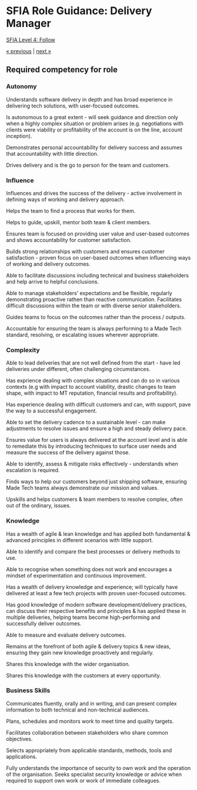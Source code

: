 # SFIA Role Guidance: Delivery Manager 

[SFIA Level 4: Follow](https://sfia-online.org/en/sfia-7/responsibilities/level-4)

[&laquo; previous](junior_delivery_manager.md) | [next &raquo;](senior_delivery_manager.md)

## Required competency for role

### Autonomy

Understands software delivery in depth and has broad experience in delivering tech solutions, with user-focused outcomes.

Is autonomous to a great extent - will seek guidance and direction only when a highly complex situation or problem arises (e.g. negotiations with clients were viability or profitability of the account is on the line, account inception).

Demonstrates personal accountability for delivery success and assumes that accountability with little direction.

Drives delivery and is the go to person for the team and customers.

### Influence

Influences and drives the success of the delivery - active involvement in defining ways of working and delivery approach.

Helps the team to find a process that works for them.

Helps to guide, upskill, mentor both team & client members.

Ensures team is focused on providing user value and user-based outcomes and shows accountability for customer satisfaction.

Builds strong relationships with customers and ensures customer satisfaction - proven focus on user-based outcomes when influencing ways of working and delivery outcomes.

Able to facilitate discussions including technical and business stakeholders and help arrive to helpful conclusions. 

Able to manage stakeholders’ expectations and be flexible, regularly demonstrating proactive rathen than reactive communication. Facilitates difficult discussions within the team or with diverse senior stakeholders.

Guides teams to focus on the outcomes rather than the process / outputs. 

Accountable for ensuring the team is always performing to a Made Tech standard, resolving, or escalating issues wherever appropriate.

### Complexity

Able to lead deliveries that are not well defined from the start - have led deliveries under different, often challenging circumstances.

Has exprience dealing with complex situations and can do so in various contexts (e.g with impact to account viability, drastic changes to team shape, with impact to MT reputation, financial results and profitability).

Has experience dealing with difficult customers and can, with support, pave the way to a successful engagement.

Able to set the delivery cadence to a sustainable level - can make adjustments to resolve issues and ensure a high and steady delivery pace.

Ensures value for users is always delivered at the account level and is able to remediate this by introducing techniques to surface user needs and measure the success of the delivery against those.

Able to identify, assess & mitigate risks effectively - understands when escalation is required.

Finds ways to help our customers beyond just shipping software, ensuring Made Tech teams always demonstrate our mission and values.

Upskills and helps customers & team members to resolve complex, often out of the ordinary, issues.

### Knowledge

Has a wealth of agile & lean knowledge and has applied both fundamental & advanced principles in different scenarios with little support.

Able to identify and compare the best processes or delivery methods to use. 

Able to recognise when something does not work and encourages a mindset of experimentation and continuous improvement.

Has a wealth of delivery knowledge and experience; will typically have delivered at least a few tech projects with proven user-focused outcomes.

Has good knowledge of modern software development/delivery practices, can discuss their respective benefits and principles & has applied these in multiple deliveries, helping teams become high-performing and successfully deliver outcomes.

Able to measure and evaluate delivery outcomes.

Remains at the forefront of both agile & delivery topics & new ideas, ensuring they gain new knowledge proactively and regularly.

Shares this knowledge with the wider organisation.

Shares this knowledge with the customers at every opportunity.

### Business Skills

Communicates fluently, orally and in writing, and can present complex information to both technical and non-technical audiences.

Plans, schedules and monitors work to meet time and quality targets.

Facilitates collaboration between stakeholders who share common objectives.

Selects appropriately from applicable standards, methods, tools and applications.

Fully understands the importance of security to own work and the operation of the organisation. Seeks specialist security knowledge or advice when required to support own work or work of immediate colleagues.

